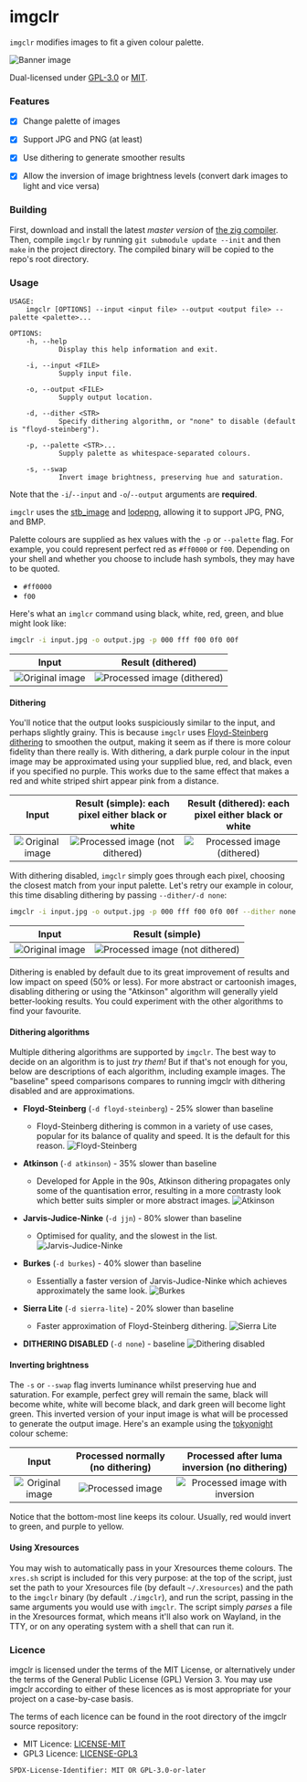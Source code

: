 # imgclr

`imgclr` modifies images to fit a given colour palette.

![Banner image](examples/planet-volumes/planet-volumes-dither.jpg)

Dual-licensed under [GPL-3.0](./LICENSE-GPL3) or [MIT](./LICENSE-MIT).

### Features
- [x] Change palette of images
- [x] Support JPG and PNG (at least)
- [x] Use dithering to generate smoother results
- [x] Allow the inversion of image brightness levels (convert dark images to light and vice versa)


### Building

First, download and install the latest *master version* of [the zig compiler](https://ziglang.org/download/). Then,
compile `imgclr` by running `git submodule update --init` and then `make` in the project directory. The compiled binary
will be copied to the repo's root directory.


### Usage

```
USAGE:
    imgclr [OPTIONS] --input <input file> --output <output file> --palette <palette>...

OPTIONS:
    -h, --help
            Display this help information and exit.

    -i, --input <FILE>
            Supply input file.

    -o, --output <FILE>
            Supply output location.

    -d, --dither <STR>
            Specify dithering algorithm, or "none" to disable (default is "floyd-steinberg").

    -p, --palette <STR>...
            Supply palette as whitespace-separated colours.

    -s, --swap
            Invert image brightness, preserving hue and saturation.
```
Note that the `-i`/`--input` and `-o`/`--output` arguments are **required**.

`imgclr` uses the [stb_image](https://github.com/nothings/stb/blob/master/stb_image.h) and
[lodepng](https://github.com/lvandeve/lodepng), allowing it to support JPG, PNG, and BMP.

Palette colours are supplied as hex values with the `-p` or `--palette` flag. For example, you could represent perfect
red as `#ff0000` or `f00`. Depending on your shell and whether you choose to include hash symbols, they may have to be
quoted.
* `#ff0000`
* `f00`

Here's what an `imglcr` command using black, white, red, green, and blue might look like:
```sh
imgclr -i input.jpg -o output.jpg -p 000 fff f00 0f0 00f
```

Input                                                | Result (dithered)
:---------------------------------------------------:|:---------------------------------------------------------------------:
![Original image](examples/jacek-dylag/original.jpg) | ![Processed image (dithered)](examples/jacek-dylag/output-dither.jpg)

#### Dithering

You'll notice that the output looks suspiciously similar to the input, and perhaps slightly grainy. This is because
`imgclr` uses [Floyd-Steinberg dithering](https://en.wikipedia.org/wiki/Floyd%E2%80%93Steinberg_dithering) to smoothen
the output, making it seem as if there is more colour fidelity than there really is. With dithering, a dark purple
colour in the input image may be approximated using your supplied blue, red, and black, even if you specified no
purple. This works due to the same effect that makes a red and white striped shirt appear pink from a distance.

Input                                                | Result (simple): each pixel either black or white                               | Result (dithered): each pixel either black or white
:---------------------------------------------------:|:-------------------------------------------------------------------------------:|:-------------------------------------------------------------------------:
![Original image](examples/jacek-dylag/original.jpg) | ![Processed image (not dithered)](examples/jacek-dylag/monochrome-nodither.jpg) | ![Processed image (dithered)](examples/jacek-dylag/monochrome-dither.jpg)

With dithering disabled, `imgclr` simply goes through each pixel, choosing the closest match from your input palette.
Let's retry our example in colour, this time disabling dithering by passing `--dither/-d none`:

```sh
imgclr -i input.jpg -o output.jpg -p 000 fff f00 0f0 00f --dither none
```

Input                                                | Result (simple)
:---------------------------------------------------:|:---------------------------------------------------------------------------:
![Original image](examples/jacek-dylag/original.jpg) | ![Processed image (not dithered)](examples/jacek-dylag/output-nodither.jpg)

Dithering is enabled by default due to its great improvement of results and low impact on speed (50% or less).  For
more abstract or cartoonish images, disabling dithering or using the "Atkinson" algorithm will generally yield
better-looking results. You could experiment with the other algorithms to find your favourite.

#### Dithering algorithms

Multiple dithering algorithms are supported by `imgclr`. The best way to decide on an algorithm is to just *try them!*
But if that's not enough for you, below are descriptions of each algorithm, including example images. The "baseline"
speed comparisons compares to running imgclr with dithering disabled and are approximations.

* **Floyd-Steinberg** (`-d floyd-steinberg`) - 25% slower than baseline
    - Floyd-Steinberg dithering is common in a variety of use cases, popular for its balance of quality and speed. It is
   the default for this reason.
   ![Floyd-Steinberg](examples/algorithms/floyd-steinberg.jpg)

* **Atkinson** (`-d atkinson`) - 35% slower than baseline
    - Developed for Apple in the 90s, Atkinson dithering propagates only some of the quantisation error, resulting in a
   more contrasty look which better suits simpler or more abstract images.
   ![Atkinson](examples/algorithms/atkinson.jpg)

* **Jarvis-Judice-Ninke** (`-d jjn`) - 80% slower than baseline
    - Optimised for quality, and the slowest in the list.
   ![Jarvis-Judice-Ninke](examples/algorithms/jjn.jpg)

* **Burkes** (`-d burkes`) - 40% slower than baseline
    - Essentially a faster version of Jarvis-Judice-Ninke which achieves approximately the same look.
   ![Burkes](examples/algorithms/burkes.jpg)

* **Sierra Lite** (`-d sierra-lite`) - 20% slower than baseline
    - Faster approximation of Floyd-Steinberg dithering.
   ![Sierra Lite](examples/algorithms/sierra-lite.jpg)

* **DITHERING DISABLED** (`-d none`) - baseline
  ![Dithering disabled](examples/algorithms/none.jpg)


#### Inverting brightness

The `-s` or `--swap` flag inverts luminance whilst preserving hue and saturation. For example, perfect grey will remain
the same, black will become white, white will become black, and dark green will become light green. This inverted
version of your input image is what will be processed to generate the output image. Here's an example using the
[tokyonight](https://github.com/folke/tokyonight.nvim) colour scheme:

Input                                                   | Processed normally (no dithering)                       | Processed after luma inversion (no dithering)
:------------------------------------------------------:|:-------------------------------------------------------:|:--------------------------------------------------------------------------:
![Original image](examples/milad-fakurian/original.jpg) | ![Processed image](examples/milad-fakurian/convert.jpg) | ![Processed image with inversion](examples/milad-fakurian/convert-swap.jpg)

Notice that the bottom-most line keeps its colour. Usually, red would invert to green, and purple to yellow.

#### Using Xresources

You may wish to automatically pass in your Xresources theme colours. The `xres.sh` script is included for this very
purpose: at the top of the script, just set the path to your Xresources file (by default `~/.Xresources`) and the
path to the `imgclr` binary (by default `./imgclr`), and run the script, passing in the
same arguments you would use with `imgclr`. The script simply *parses* a file in the Xresources format, which means
it'll also work on Wayland, in the TTY, or on any operating system with a shell that can run it.

### Licence

imgclr is licensed under the terms of the MIT License, or alternatively under the terms of the General Public License
(GPL) Version 3. You may use imgclr according to either of these licences as is most appropriate for your project on a
case-by-case basis.

The terms of each licence can be found in the root directory of the imgclr source repository:

- MIT Licence: [LICENSE-MIT](./LICENSE-MIT)
- GPL3 Licence: [LICENSE-GPL3](./LICENSE-GPL3)

`SPDX-License-Identifier: MIT OR GPL-3.0-or-later`

